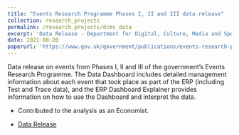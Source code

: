 ```yaml
---
title: "Events Research Programme Phases I, II and III data release"
collection: research_projects
permalink: /research_projects/dcms_data
excerpt: 'Data Release - Department for Digital, Culture, Media and Sport'
date: 2021-08-20
paperurl: 'https://www.gov.uk/government/publications/events-research-programme-phases-i-ii-and-iii-data-release'
---
```


Data release on events from Phases I, II and III of the government’s Events Research Programme. The Data Dashboard includes detailed management information about each event that took place as part of the ERP (including Test and Trace data), and the ERP Dashboard Explainer provides information on how to use the Dashboard and interpret the data.


* Contributed to the analysis as an Economist.


* [Data Release](https://www.gov.uk/government/publications/events-research-programme-phases-i-ii-and-iii-data-release)
